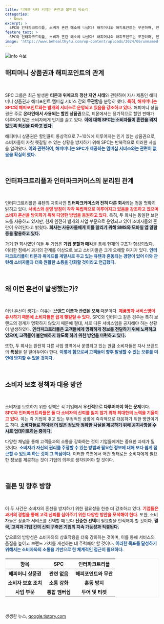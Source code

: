 ```yaml
---
title: 티메프 사태 커지는 혼란과 불안의 목소리
categories:
  - News
excerpt: >
  SPC와 인터파크트리플, 소비자 혼란 해소에 나섰다! 해피머니와 해피포인트는 무관하며, 인터파크커머스와 인터파크트리플도 완전히 별개! 티몬과 위메프 정산 지연이 불러온 혼란 속에서 범죄 예방과 소비자 안전을 위해 소통을 강화한다고 발표했다. 클릭해 더 알아보세요!
feature_text: >
  SPC와 인터파크트리플, 소비자 혼란 해소에 나섰다! 해피머니와 해피포인트는 무관하며, 인터파크커머스와 인터파크트리플도 완전히 별개! 티몬과 위메프 정산 지연이 불러온 혼란 속에서 범죄 예방과 소비자 안전을 위해 소통을 강화한다고 발표했다. 클릭해 더 알아보세요!
image: 'https://www.behealthy4u.com/wp-content/uploads/2024/06/unnamed-file.png'
---
```


<p><img src="https://www.behealthy4u.com/wp-content/uploads/2024/06/unnamed-file.png" alt="info 속보" /></p>

<h2 data-ke-size="size26">해피머니 상품권과 해피포인트의 관계</h2>

<p data-ke-size="size16">&nbsp;</p>

<p>SPC 그룹은 최근 발생한 <strong>티몬과 위메프의 정산 지연 사태</strong>와 관련하여 자사 제품인 해피머니 상품권과 해피포인트 멤버십 서비스 간의 <strong>무관함</strong>을 분명히 했다. <b><span style="color: #ee2323;">특히, 해피머니는 SPC의 해피포인트와는 별개의 서비스로 운영되고 있음을 강조하고 있다.</span></b> 해피머니 상품권은 주로 <strong>온라인에서 사용되는 할인 상품권</strong>으로, 티몬에서는 정기적으로 할인 판매가 이루어져 많은 소비자에게 인기를 끌고 있다. <b><span style="background-color: #21538527;">이에 대해 SPC는 소비자들이 혼란을 겪지 않도록 최선을 다하고 있다.</span></b> </p>

<p>해피머니 상품권은 할인율이 통상적으로 7~10%에 이루어지는 인기 있는 상품권으로, 소비자들이 자칫 헷갈릴 수 있는 상황을 방지하기 위해 SPC는 반복적으로 이러한 사실을 알려왔다. <b><span style="color: #1a5490;">이와 관련하여, 해피머니는 SPC가 제공하는 멤버십 서비스와는 관련이 없음을 확실히 했다.</span></b></p>

<p data-ke-size="size16">&nbsp;</p>

<h2 data-ke-size="size26">인터파크트리플과 인터파크커머스의 분리된 관계</h2>

<p data-ke-size="size16">&nbsp;</p>

<p>인터파크트리플은 큐텐의 자회사인 <strong>인터파크커머스와 전혀 다른 회사</strong>라는 점을 명확히 밝히고 있다. <b><span style="color: #ee2323;">서비스와 운영 방침이 각각 독립적으로 이루어지고 있음을 강조하고 있으며 소비자 혼선을 방지하기 위해 다양한 방법을 동원하고 있다.</span></b> 특히, 두 회사는 동일한 브랜드를 사용하고 있지만, 현재 완전히 별개의 사업 부문으로 운영되고 있어 소비자들의 혼란이 우려된다고 밝혔다. <b><span style="background-color: #21538527;">회사는 사용자들에게 이를 알리기 위해 SMS와 모바일 앱 알람 등을 활용하고 있다.</span></b> </p>

<p>과거 한 회사였던 이들 두 기업은 <strong>기업 분할과 매각</strong>을 통해 현재의 구조가 형성되었다. 이러한 점에서 과거의 관계를 이상으로 보고 소비자들은 크게 오해할 여지가 있다. <b><span style="color: #1a5490;">인터파크트리플이 티몬과 위메프를 계열사로 두고 있는 큐텐과 혼동되는 경향이 있어 이와 관련해 소비자들과 더욱 원활한 소통을 강화할 것이라고 언급했다.</span></b></p>

<p data-ke-size="size16">&nbsp;</p>

<h2 data-ke-size="size26">왜 이런 혼선이 발생했는가?</h2>

<p data-ke-size="size16">&nbsp;</p>

<p>이런 혼선이 생기는 이유는 <strong>브랜드 이름과 관련된 오해</strong> 때문이다. <b><span style="color: #ee2323;">제품명과 서비스명이 유사하기 때문에 소비자들은 쉽게 헷갈릴 수 있다.</span></b> SPC와 인터파크 같은 경우는 특히 브랜드의 경계가 명확하지 않았기 때문에 절대, 서로 다른 서비스임을 공지해야 하는 상황이 발생하였다. <b><span style="background-color: #21538527;">인터파크트리플은 고객들에게 명확하게 정보를 전달하기 위해 노력하고 있으며, 고객들이 불안해하지 않도록 하기 위한 방안을 마련하고 있다.</span></b> </p>

<p>또한, 두 회사는 완전히 다른 사업 영역에서 운영되고 있는 만큼 소비자들은 자사 브랜드의 <strong>특징</strong>을 잘 알아두어야 한다. <b><span style="color: #1a5490;">이렇게 함으로써 고객들이 향후 발생할 수 있는 오류를 미연에 방지할 수 있을 것이다.</span></b></p>

<p data-ke-size="size16">&nbsp;</p>

<h2 data-ke-size="size26">소비자 보호 정책과 대응 방안</h2>

<p data-ke-size="size16">&nbsp;</p>

<p>소비자를 보호하기 위한 정책은 각 기업에서 <strong>우선적으로 다루어져야 하는 문제</strong>이다. <b><span style="color: #ee2323;">SPC와 인터파크트리플은 둘 다 소비자의 신뢰를 잃지 않기 위해 최대한의 노력을 기울이고 있다.</span></b> 이는 각 기업이 겪고 있는 부정적인 상황에 즉각적으로 대응하기 위한 방안이기도 하다. <b><span style="background-color: #21538527;">소비자들로 하여금 더 많은 정보와 정확한 사실을 제공하기 위해 공지사항을 수시로 업데이트하는 중이다.</span></b> </p>

<p>다양한 채널을 통해 고객들과의 소통을 강화하는 것이 기업들에게는 중요한 과제가 될 것이다. <b><span style="color: #1a5490;">소비자가 자신의 권리를 주장할 수 있는 방법과 필요한 정보에 대해 보다 쉽게 접근할 수 있도록 하는 것이 그 핵심이다.</span></b> 이러한 측면에서 어떤 형태로든 소비자에게 필요한 정보를 제공하는 것이 기업의 의무로 생각되어야 할 것이다. </p>

<p data-ke-size="size16">&nbsp;</p>

<h2 data-ke-size="size26">결론 및 향후 방향</h2>

<p data-ke-size="size16">&nbsp;</p>

<p>이 두 사건은 소비자의 혼선을 방지하기 위한 필요성을 한층 더 강조하고 있다. <b><span style="color: #ee2323;">기업들은 과거의 경험을 통해 고객 신뢰를 심어주기 위한 다양한 방안을 모색해야 한다.</span></b> 또한, 소비자들은 상품과 서비스를 선택할 때 보다 <strong>신중한 선택</strong>이 필요함을 인식해야 할 것이다. <b><span style="background-color: #21538527;">결국, 고객과 기업 간의 신뢰 구축은 기업의 지속 가능성과 직결된다.</span></b> </p>

<p>앞으로의 방향성은 소비자와의 상호작용을 더욱 강화하는 것이며, 이를 통해 서비스의 품질을 높이고 브랜드 가치를 개선하는 데 주력해야 할 것이다. <b><span style="color: #1a5490;">이러한 목표를 달성하기 위해서는 소비자와의 소통을 기반으로 한 체계적인 접근이 필요하다.</span></b> </p>

<table style="border-collapse: collapse; width: 100%; margin: 20px 0; border: 1px solid #eee;">
    <thead>
        <tr>
            <th style="text-align: center; height: 30px;">항목</th>
            <th style="text-align: center; height: 30px;">SPC</th>
            <th style="text-align: center; height: 30px;">인터파크트리플</th>
        </tr>
    </thead>
    <tbody>
        <tr>
            <td style="text-align: center; height: 17px;"><b>해피머니 상품권</b></td>
            <td style="text-align: center; height: 17px;"><b>관련 없음</b></td>
            <td style="text-align: center; height: 17px;"><b>해피포인트와 무관</b></td>
        </tr>
        <tr>
            <td style="text-align: center; height: 17px;"><b>소비자 보호 조치</b></td>
            <td style="text-align: center; height: 17px;"><b>소통 강화</b></td>
            <td style="text-align: center; height: 17px;"><b>혼동 방지</b></td>
        </tr>
        <tr>
            <td style="text-align: center; height: 17px;"><b>사업 부문</b></td>
            <td style="text-align: center; height: 17px;"><b>통합 멤버십</b></td>
            <td style="text-align: center; height: 17px;"><b>투어 및 티켓</b></td>
        </tr>
    </tbody>
</table>

<p data-ke-size="size16">&nbsp;</p>
생생한 뉴스, <a href="https://qoogle.tistory.com" rel="dofollow">qoogle.tistory.com</a>


